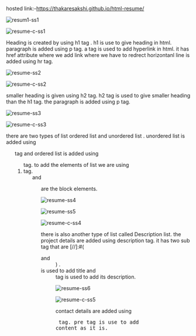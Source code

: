 hosted link:-https://thakaresakshi.github.io/html-resume/


![resum1-ss1](https://github.com/ThakareSakshi/html-resume/assets/86354291/05228f45-e31e-4d05-bf72-c5d7d9b6ff7a)

![resume-c-ss1](https://github.com/ThakareSakshi/html-resume/assets/86354291/fd3f663e-91b4-4768-a51f-aa51cb09060b)

Heading is created by using h1 tag . h1 is use to give heading in html.
paragraph is added using p tag.
a tag is used to add hyperlink in html. it has href attribute where we add link where we have to redrect
horizontanl line is added using hr tag.

![resume-ss2](https://github.com/ThakareSakshi/html-resume/assets/86354291/86421316-39a6-426c-950e-19a282297064)

![resume-c-ss2](https://github.com/ThakareSakshi/html-resume/assets/86354291/55cdf044-fb03-4004-864e-ffb1f794f542)

smaller heading is given using h2 tag. h2 tag is used to give smaller heading than the h1 tag.
the paragraph is added using p tag.

![resume-ss3](https://github.com/ThakareSakshi/html-resume/assets/86354291/ecf8a119-97ce-48a2-91ba-5e93c6d93bbb)

![resume-c-ss3](https://github.com/ThakareSakshi/html-resume/assets/86354291/40062416-aedb-462f-866a-5242e94919c3)

there are two types of list ordered list and unordered list . unordered list is added using <ul> tag and ordered list is added using <ol> tag.
to add the elements of list we are using <li> tag.<ol> and <ul> are the block elements.

![resume-ss4](https://github.com/ThakareSakshi/html-resume/assets/86354291/7b8a2c36-177b-4c14-a2f7-beec0b501d67)

![resume-ss5](https://github.com/ThakareSakshi/html-resume/assets/86354291/afbb0ffe-cb03-44fe-bb4c-fa0cbca2bf59)

![resume-c-ss4](https://github.com/ThakareSakshi/html-resume/assets/86354291/6da41b62-3166-46b8-9849-3df0d6bf6cd9)

 there is also another type of list called Description list.
the project details are added using description tag.  it has two sub tag  that are [//]:#(<dt> and <dd>) . <dt> is used to add title and <dd> tag is used to add its description.

![resume-ss6](https://github.com/ThakareSakshi/html-resume/assets/86354291/e120f0ef-e0d1-4752-b040-407883ac3f9e)

![resume-c-ss5](https://github.com/ThakareSakshi/html-resume/assets/86354291/883b8d74-cd5f-4d47-a804-1f01d9eb526d)


contact details are added using <pre> tag.
 pre tag is use to add content as it is.

